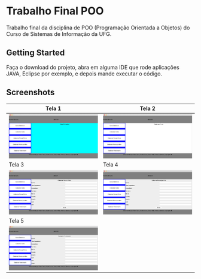 # Trabalho Final POO

Trabalho final da disciplina de POO (Programação Orientada a Objetos) do Curso de Sistemas de Informação da UFG.

## Getting Started

Faça o download do projeto, abra em alguma IDE que rode aplicações JAVA, Eclipse por exemplo, e depois mande executar o código.

## Screenshots

 | Tela 1 | Tela 2 |
 | --------|--------|
 |<img src="screenshot/TrabalhoFinalPOO_Tela1.png" width="330">|<img src="screenshot/TrabalhoFinalPOO_Tela2.png" width="330">|
 | Tela 3 | Tela 4 |
 |<img src="screenshot/TrabalhoFinalPOO_Tela3.png" width="330">|<img src="screenshot/TrabalhoFinalPOO_Tela4.png" width="330">|
 | Tela 5 |
 |<img src="screenshot/TrabalhoFinalPOO_Tela5.png" width="330">|
